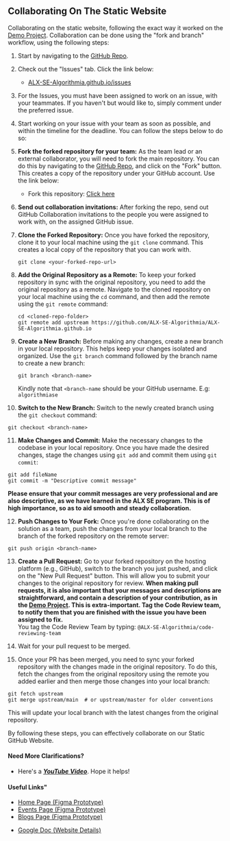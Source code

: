 ## Collaborating On The Static Website
Collaborating on the static website, following the exact way it worked on the <a href="https://github.com/ALX-SE-Algorithmia/Demo-Project/">Demo Project</a>. Collaboration can be done using the "fork and branch" workflow, using the following steps:

1. Start by navigating to the <a href="https://github.com/ALX-SE-Algorithmia/ALX-SE-Algorithmia.github.io/">GitHub Repo</a>.

2. Check out the "Issues" tab. Click the link below:
     - <a href="https://github.com/ALX-SE-Algorithmia/ALX-SE-Algorithmia.github.io/issues">ALX-SE-Algorithmia.github.io/issues</a>

3. For the Issues, you must have been assigned to work on an issue, with your teammates. If you haven't but would like to, simply comment under the preferred issue.

4. Start working on your issue with your team as soon as possible, and within the timeline for the deadline. You can follow the steps below to do so:

5. **Fork the forked repository for your team:** As the team lead or an external collaborator, you will need to fork the main repository. You can do this by navigating to the <a href="https://github.com/ALX-SE-Algorithmia/ALX-SE-Algorithmia.github.io/">GitHub Repo</a>, and click on the "Fork" button. This creates a copy of the repository under your GitHub account. Use the link below:
    - Fork this repository: <a href="https://github.com/ALX-SE-Algorithmia/ALX-SE-Algorithmia.github.io/fork">Click here</a>

6. **Send out collaboration invitations:** After forking the repo, send out GitHub Collaboration invitations to the people you were assigned to work with, on the assigned GitHub issue.

7. **Clone the Forked Repository:** Once you have forked the repository, clone it to your local machine using the `git clone` command. This creates a local copy of the repository that you can work with.
   ```
   git clone <your-forked-repo-url>
   ```

8. **Add the Original Repository as a Remote:** To keep your forked repository in sync with the original repository, you need to add the original repository as a remote. Navigate to the cloned repository on your local machine using the `cd` command, and then add the remote using the `git remote` command:
   ```
   cd <cloned-repo-folder>
   git remote add upstream https://github.com/ALX-SE-Algorithmia/ALX-SE-Algorithmia.github.io
   ```

9. **Create a New Branch:** Before making any changes, create a new branch in your local repository. This helps keep your changes isolated and organized. Use the `git branch` command followed by the branch name to create a new branch:
   ```
   git branch <branch-name>
   ```
   Kindly note that `<branch-name` should be your GitHub username. E.g: `algorithmiase`

10. **Switch to the New Branch:** Switch to the newly created branch using the `git checkout` command:
   ```
   git checkout <branch-name>
   ```

11. **Make Changes and Commit:** Make the necessary changes to the codebase in your local repository. Once you have made the desired changes, stage the changes using `git add` and commit them using `git commit`:
   ```
   git add fileName
   git commit -m "Descriptive commit message"
   ```
**Please ensure that your commit messages are very professional and are also descriptive, as we have learned in the ALX SE program. This is of high importance, so as to aid smooth and steady collaboration.**

12. **Push Changes to Your Fork:** Once you're done collaborating on the solution as a team, push the changes from your local branch to the branch of the forked repository on the remote server:
   ```
   git push origin <branch-name>
   ```

13. **Create a Pull Request:** Go to your forked repository on the hosting platform (e.g., GitHub), switch to the branch you just pushed, and click on the "New Pull Request" button. This will allow you to submit your changes to the original repository for review.
**When making pull requests, it is also important that your messages and descriptions are straightforward, and contain a description of your contribution, as in the <a href="https://github.com/ALX-SE-Algorithmia/Demo-Project/">Demo Project</a>. This is extra-important.
Tag the Code Review team, to notify them that you are finished with the issue you have been assigned to fix.** <br>
You tag the Code Review Team by typing: `@ALX-SE-Algorithmia/code-reviewing-team`

14. Wait for your pull request to be merged.

15. Once your PR has been merged, you need to sync your forked repository with the changes made in the original repository. To do this, fetch the changes from the original repository using the remote you added earlier and then merge those changes into your local branch:
   ```
   git fetch upstream
   git merge upstream/main  # or upstream/master for older conventions
   ```

   This will update your local branch with the latest changes from the original repository.

By following these steps, you can effectively collaborate on our Static GitHub Website.



#### Need More Clarifications?
- Here's a <strong><em><a href="https://youtu.be/Qeibe59f72s">YouTube Video</a></em></strong>. Hope it helps!

#### Useful Links"
+ <a href="https://www.figma.com/proto/dZE0hWhNqcgolmITw5KUKV/Algorithmia-SE-Website?type=design&node-id=541-379&t=mSpiguRB4NRl4hQ1-0&scaling=scale-down-width&page-id=0%3A1&starting-point-node-id=34%3A488">Home Page (Figma Prototype)</a>
+ <a href="https://www.figma.com/proto/dZE0hWhNqcgolmITw5KUKV/Algorithmia-SE-Website?type=design&node-id=68-50&t=O8rGPIFi2zdg1u11-1&scaling=min-zoom&page-id=0%3A1&starting-point-node-id=541%3A379&mode=design">Events Page (Figma Prototype)</a>
+ <a href="https://www.figma.com/proto/dZE0hWhNqcgolmITw5KUKV/Algorithmia-SE-Website?type=design&node-id=217-149&t=QYinztsDNlaHi6Xl-1&scaling=min-zoom&page-id=0%3A1&starting-point-node-id=541%3A379&mode=design">Blogs Page (Figma Prototype)</a>
<!-- + <a href="">About Us Page (Figma Prototype)</a>
+ <a href="">Projects Page (Figma Prototype)</a> -->
+ <a href="https://docs.google.com/document/d/1GWltuULw7BjHkrT66N243f6Uak5guNJD_N154PZtqvA/edit?usp=sharing">Google Doc (Website Details)</a>
<!-- + <a href="https://docs.google.com/document/d/1cYYwSZkB4SAw22hN7YMHBtFbSnkbRRjBYHuB1v4SE6o/edit?usp=sharing">Home Page</a> -->
  <!--
  https://drive.google.com/file/d/1fHZAPNNHwp8ia0u0RhnJGwV8DOATmxeh/view?usp=drive_link
  https://drive.google.com/file/d/1INIqvF7uHbfh2QO30lyb65addtt_iLht/view?usp=drive_link
  -->
